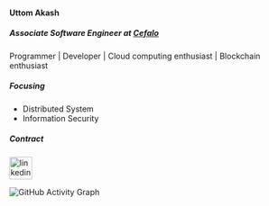 ####  Uttom Akash
##### Associate Software Engineer at [Cefalo](https://www.cefalo.com/en/)
Programmer | Developer | Cloud computing enthusiast | Blockchain enthusiast

##### Focusing
- Distributed System
- Information Security

##### Contract
[<img src='https://cdn.jsdelivr.net/npm/simple-icons@3.0.1/icons/linkedin.svg' alt='linkedin' height='40'>](https://www.linkedin.com/in/www.linkedin.com/in/uttom-akash/) 

![GitHub Activity Graph](https://activity-graph.herokuapp.com/graph?username=i-akash)  

